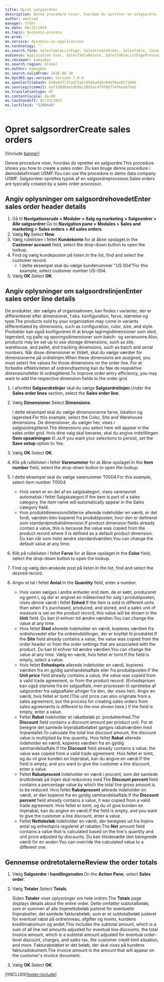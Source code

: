 ```yaml
---
title: Opret salgsordrer
description: Denne procedure viser, hvordan du opretter en salgsordre.
author: omulvad
manager: tfehr
ms.date: 06/25/2019
ms.topic: business-process
ms.prod: ''
ms.service: dynamics-ax-applications
ms.technology: ''
ms.search.form: SalesTableListPage, SalesCreateOrder, SalesTable, InventDimParmFixed, InventProductDimensionLookup, SalesTotals
audience: Application User, SalesTableDelete, SalesTableListPagePreviewPage, SalesUpdateRemain
ms.reviewer: kamaybac
ms.search.region: Global
ms.author: kamaybac
ms.search.validFrom: 2016-06-30
ms.dyn365.ops.version: Version 7.0.0
ms.openlocfilehash: 630e82f737adf2a2c694ba4d6c046f0ae02f2696
ms.sourcegitcommit: eaf330dbee1db96c20d5ac479f007747bea079eb
ms.translationtype: HT
ms.contentlocale: da-DK
ms.lasthandoff: 02/15/2021
ms.locfileid: "5260449"
---
```

# <a name="create-sales-orders"></a><span data-ttu-id="020c1-103">Opret salgsordrer</span><span class="sxs-lookup"><span data-stu-id="020c1-103">Create sales orders</span></span>

[!include [banner](../../includes/banner.md)]

<span data-ttu-id="020c1-104">Denne procedure viser, hvordan du opretter en salgsordre.</span><span class="sxs-lookup"><span data-stu-id="020c1-104">This procedure shows you how to create a sales order.</span></span> <span data-ttu-id="020c1-105">Du kan bruge denne procedure i demodatafirmaet USMF.</span><span class="sxs-lookup"><span data-stu-id="020c1-105">You can use the procedure in demo data company USMF.</span></span> <span data-ttu-id="020c1-106">Salgsordrer oprettes typisk af en salgsordreprocessor.</span><span class="sxs-lookup"><span data-stu-id="020c1-106">Sales orders are typically created by a sales order processor.</span></span> 

## <a name="enter-sales-order-header-details"></a><span data-ttu-id="020c1-107">Angiv oplysninger om salgsordrehovedet</span><span class="sxs-lookup"><span data-stu-id="020c1-107">Enter sales order header details</span></span>
1. <span data-ttu-id="020c1-108">Gå til **Navigationsrude > Moduler > Salg og marketing > Salgsordrer > Alle salgsordrer**.</span><span class="sxs-lookup"><span data-stu-id="020c1-108">Go to **Navigation pane > Modules > Sales and marketing > Sales orders > All sales orders**.</span></span>
2. <span data-ttu-id="020c1-109">Vælg **Ny**.</span><span class="sxs-lookup"><span data-stu-id="020c1-109">Select **New**.</span></span>
3. <span data-ttu-id="020c1-110">Vælg rullelisten i feltet **Kundekonto** for at åbne opslaget.</span><span class="sxs-lookup"><span data-stu-id="020c1-110">In the **Customer account** field, select the drop-down button to open the lookup.</span></span>
4. <span data-ttu-id="020c1-111">Find og vælg kundeposten på listen.</span><span class="sxs-lookup"><span data-stu-id="020c1-111">In the list, find and select the customer record.</span></span>
    - <span data-ttu-id="020c1-112">I dette eksempel skal du vælge kundenummer "US 004"</span><span class="sxs-lookup"><span data-stu-id="020c1-112">For this example, select customer number US-004.</span></span>  
5. <span data-ttu-id="020c1-113">Vælg **OK**.</span><span class="sxs-lookup"><span data-stu-id="020c1-113">Select **OK**.</span></span>

## <a name="enter-sales-order-line-details"></a><span data-ttu-id="020c1-114">Angiv oplysninger om salgsordrelinjen</span><span class="sxs-lookup"><span data-stu-id="020c1-114">Enter sales order line details</span></span>
    
<span data-ttu-id="020c1-115">De produkter, der sælges af organisationen, kan findes i varianter, der er differentieret efter dimensioner, f.eks. konfiguration, farve, størrelse og type.</span><span class="sxs-lookup"><span data-stu-id="020c1-115">The products sold by your organization may come in variants differentiated by dimensions, such as configuration, color, size, and style.</span></span> <span data-ttu-id="020c1-116">Produkter kan også konfigureres til at bruge lagringsdimensioner som sted, lagersted, og palle og sporingsdimensioner som batch- og serienumre.</span><span class="sxs-lookup"><span data-stu-id="020c1-116">Also, products may be set up to use storage dimensions, such as site, warehouse, and pallet, and tracking dimensions, such as batch and serial numbers.</span></span> <span data-ttu-id="020c1-117">Når disse dimensioner er tildelt, skal du vælge værdier for dimensionerne på ordrelinjen.</span><span class="sxs-lookup"><span data-stu-id="020c1-117">When these dimensions are assigned, you must select the values for those dimensions on the order line.</span></span> <span data-ttu-id="020c1-118">For at forbedre effektiviteten af ordreindtastning kan du føje de respektive dimensionsfelter til ordregitteret.</span><span class="sxs-lookup"><span data-stu-id="020c1-118">To improve order entry efficiency, you may want to add the respective dimension fields to the order grid.</span></span>
    
1. <span data-ttu-id="020c1-119">I afsnittet **Salgsordrelinjer** skal du vælge **Salgsordrelinjen**.</span><span class="sxs-lookup"><span data-stu-id="020c1-119">Under the **Sales order lines** section, select the **Sales order line**.</span></span>
2. <span data-ttu-id="020c1-120">Vælg **Dimensioner**.</span><span class="sxs-lookup"><span data-stu-id="020c1-120">Select **Dimensions**.</span></span>
    
    <span data-ttu-id="020c1-121">I dette eksempel skal du vælge dimensionerne farve, lokation og lagersted.</span><span class="sxs-lookup"><span data-stu-id="020c1-121">For this example, select the Color, Site and Warehouse dimensions.</span></span> <span data-ttu-id="020c1-122">De dimensioner, du vælger her, vises i salgsordregitteret.</span><span class="sxs-lookup"><span data-stu-id="020c1-122">The dimensions you select here will appear in the sales order grid.</span></span> <span data-ttu-id="020c1-123">Hvis dine valg skal bevares, skal du angive indstillingen **Gem opsætningen** til Ja.</span><span class="sxs-lookup"><span data-stu-id="020c1-123">If you want your selections to persist, set the **Save setup** option to Yes.</span></span>
    
3. <span data-ttu-id="020c1-124">Vælg **OK**.</span><span class="sxs-lookup"><span data-stu-id="020c1-124">Select **OK**.</span></span>
4. <span data-ttu-id="020c1-125">Klik på rullelisten i feltet **Varenummer** for at åbne opslaget.</span><span class="sxs-lookup"><span data-stu-id="020c1-125">In the **Item number** field, select the drop-down button to open the lookup.</span></span>
5. <span data-ttu-id="020c1-126">I dette eksempel skal du vælge varenummer T0004.</span><span class="sxs-lookup"><span data-stu-id="020c1-126">For this example, select item number T0004.</span></span>
    - <span data-ttu-id="020c1-127">Hvis varen er en del af en salgskategori, vises varenavnet automatisk i feltet Salgskategori.</span><span class="sxs-lookup"><span data-stu-id="020c1-127">If the item is part of a sales category, the item name will automatically appear in the Sales category field.</span></span>  
    - <span data-ttu-id="020c1-128">Hvis produktdimensionsfelterne allerede indeholder en værdi, er det fordi, værdien blev kopieret fra produktposten, hvor den er defineret som standardproduktdimension.</span><span class="sxs-lookup"><span data-stu-id="020c1-128">If product dimension fields already contain a value, this is because the value was copied from the product record where it is defined as a default product dimension.</span></span> <span data-ttu-id="020c1-129">Du kan når som helst ændre standardværdien.</span><span class="sxs-lookup"><span data-stu-id="020c1-129">You can change the default value at any time.</span></span>   
6. <span data-ttu-id="020c1-130">Klik på rullelisten i feltet **Farve** for at åbne opslaget.</span><span class="sxs-lookup"><span data-stu-id="020c1-130">In the **Color** field, select the drop-down button to open the lookup.</span></span>
7. <span data-ttu-id="020c1-131">Find og vælg den ønskede post på listen.</span><span class="sxs-lookup"><span data-stu-id="020c1-131">In the list, find and select the desired record.</span></span>
8. <span data-ttu-id="020c1-132">Angiv et tal i feltet **Antal**.</span><span class="sxs-lookup"><span data-stu-id="020c1-132">In the **Quantity** field, enter a number.</span></span>
    - <span data-ttu-id="020c1-133">Hvis varen sælges i andre enheder end dem, de er købt, produceret og gemt i, og der er angivet en måleenhed for salg i produktposten, vises denne værdi i feltet **Enhed**.</span><span class="sxs-lookup"><span data-stu-id="020c1-133">If the item is sold in different units than when it's purchased, produced, and stored, and a sales unit of measure is set on the product record, this value will be shown in the **Unit** field.</span></span> <span data-ttu-id="020c1-134">Du kan til enhver tid ændre værdien.</span><span class="sxs-lookup"><span data-stu-id="020c1-134">You can change the value at any time.</span></span>   
    - <span data-ttu-id="020c1-135">Hvis feltet **Sted** allerede indeholder en værdi, kopieres værdien fra ordrehovedet eller fra ordreindstillinger, der er knyttet til produktet.</span><span class="sxs-lookup"><span data-stu-id="020c1-135">If the **Site** field already contains a value, the value was copied from the order header or from the order settings that are associated with the product.</span></span> <span data-ttu-id="020c1-136">Du kan til enhver tid ændre værdien.</span><span class="sxs-lookup"><span data-stu-id="020c1-136">You can change the value at any time.</span></span> <span data-ttu-id="020c1-137">Vælg en værdi, hvis feltet er tomt.</span><span class="sxs-lookup"><span data-stu-id="020c1-137">If the field is empty, select a value.</span></span>   
    - <span data-ttu-id="020c1-138">Hvis feltet **Enhedspris** allerede indeholder en værdi, kopieres værdien fra en gyldig samhandelsaftale eller fra produktposten.</span><span class="sxs-lookup"><span data-stu-id="020c1-138">If the **Unit price** field already contains a value, the value was copied from a valid trade agreement, or from the product record.</span></span> <span data-ttu-id="020c1-139">(Enhedsprisen kan også stamme fra en salgsaftale, men processen til oprettelse af salgsordrer fra salgsaftaler afviger fra den, der vises her). Angiv en værdi, hvis feltet er tomt.</span><span class="sxs-lookup"><span data-stu-id="020c1-139">(The unit price can also originate from a sales agreement, but the process for creating sales orders from sales agreements is different to the one shown here.) If the field is empty, enter a value.</span></span>   
    - <span data-ttu-id="020c1-140">Feltet **Rabat** indeholder et rabatbeløb pr. produktenhed.</span><span class="sxs-lookup"><span data-stu-id="020c1-140">The **Discount** field contains a discount amount per product unit.</span></span> <span data-ttu-id="020c1-141">For at beregne det samlede linjerabatbeløbet ganges rabatværdien med linjeantallet.</span><span class="sxs-lookup"><span data-stu-id="020c1-141">To calculate the total line discount amount, the discount value is multiplied by line quantity.</span></span> <span data-ttu-id="020c1-142">Hvis feltet **Rabat** allerede indeholder en værdi, kopieres værdien fra en gyldig samhandelsaftale.</span><span class="sxs-lookup"><span data-stu-id="020c1-142">If the **Discount** field already contains a value, the value was copied from a valid trade agreement.</span></span> <span data-ttu-id="020c1-143">Hvis feltet er tomt, og du vil give kunden en linjerabat, kan du angive en værdi.</span><span class="sxs-lookup"><span data-stu-id="020c1-143">If the field is empty, and you want to give the customer a line discount, enter a value.</span></span>  
    - <span data-ttu-id="020c1-144">Feltet **Rabatprocent** indeholder en værdi i procent, som det samlede bruttobeløb på linjen skal reduceres med.</span><span class="sxs-lookup"><span data-stu-id="020c1-144">The **Discount percent** field contains a percentage value by which the total line gross amount is to be reduced.</span></span>  <span data-ttu-id="020c1-145">Hvis feltet **Rabatprocent** allerede indeholder en værdi, er den kopieret fra en gyldig samhandelsaftale.</span><span class="sxs-lookup"><span data-stu-id="020c1-145">If the **Discount percent** field already contains a value, it was copied from a valid trade agreement.</span></span> <span data-ttu-id="020c1-146">Hvis feltet er tomt, og du vil give kunden en linjerabat, kan du angive en værdi.</span><span class="sxs-lookup"><span data-stu-id="020c1-146">If the field is empty, and you want to give the customer a line discount, enter a value.</span></span> 
    - <span data-ttu-id="020c1-147">Feltet **Nettobeløb** indeholder en værdi, der beregnes ud fra linjens antal og enhedspris reguleret af rabatter.</span><span class="sxs-lookup"><span data-stu-id="020c1-147">The **Net** amount field contains a value that is calculated based on the line's quantity and unit price adjusted by discounts.</span></span>  <span data-ttu-id="020c1-148">Du kan tilsidesætte den beregnede værdi for en anden.</span><span class="sxs-lookup"><span data-stu-id="020c1-148">You can override the calculated value to a different one.</span></span>  

## <a name="review-the-order-totals"></a><span data-ttu-id="020c1-149">Gennemse ordretotalerne</span><span class="sxs-lookup"><span data-stu-id="020c1-149">Review the order totals</span></span>
1. <span data-ttu-id="020c1-150">Vælg **Salgsordre** i **handlingsruden**.</span><span class="sxs-lookup"><span data-stu-id="020c1-150">On the **Action Pane**, select **Sales order**.</span></span>
2. <span data-ttu-id="020c1-151">Vælg **Totaler**.</span><span class="sxs-lookup"><span data-stu-id="020c1-151">Select **Totals**.</span></span>
    
    <span data-ttu-id="020c1-152">Siden **Totaler** viser oplysninger om hele ordren.</span><span class="sxs-lookup"><span data-stu-id="020c1-152">The **Totals** page displays details about the entire order.</span></span> <span data-ttu-id="020c1-153">Dette omfatter subtotalbeløb, som er summen af alle linjenettobeløb justeret for eventuelle linjerabatter, det samlede fakturabeløb, som er et subtotalbeløb justeret for eventuel rabat på ordreniveau, afgifter og moms, kundens kreditmaksimum og andet.</span><span class="sxs-lookup"><span data-stu-id="020c1-153">This includes the subtotal amount, which is a sum of all line net amounts adjusted for eventual line discounts, the total invoice amount, which is a subtotal amount adjusted for eventual order-level discount, charges, and sales tax, the customer credit limit situation, and more.</span></span> <span data-ttu-id="020c1-154">Fakturabeløbet er det beløb, der skal vises på kundens fakturadokument.</span><span class="sxs-lookup"><span data-stu-id="020c1-154">The invoice amount is the amount that will appear on the customer's invoice document.</span></span>  
    
3. <span data-ttu-id="020c1-155">Vælg **OK**.</span><span class="sxs-lookup"><span data-stu-id="020c1-155">Select **OK**.</span></span>


[!INCLUDE[footer-include](../../../includes/footer-banner.md)]
